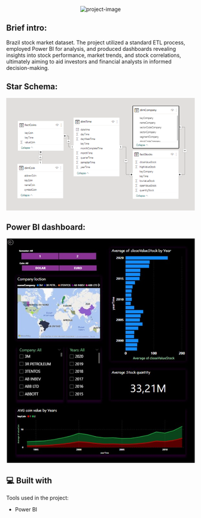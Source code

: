 <p align="center"><img src="https://socialify.git.ci/Alidev11/powerbi-dw/image?issues=1&language=1&name=1&owner=1&stargazers=1&theme=Light" alt="project-image" width="850"></p>

<h2>Brief intro:</h2>
<p>Brazil stock market dataset. 
  The project utilized a standard ETL process, employed Power BI for analysis, and produced dashboards revealing insights into stock performance, market trends, and stock correlations, ultimately aiming to aid investors and financial analysts in informed decision-making.</p>

<h2>Star Schema:</h2>
<img src="Rapport-img/star.png" width="520">

<h2>Power BI dashboard:</h2>
<img src="Rapport-img/dashboard.jpg" width="520">
  
<h2>💻 Built with</h2>

Tools used in the project:

*   Power BI
